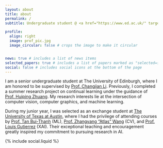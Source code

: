 ```yaml
---
layout: about
title: about
permalink: /
subtitle: Undergraduate student @ <a href="https://www.ed.ac.uk/" target="_blank">University of Edinburgh</a>

profile:
  align: right
  image: prof_pic.jpg
  image_circular: false # crops the image to make it circular


news: true # includes a list of news items
selected_papers: true # includes a list of papers marked as "selected={true}"
social: false # includes social icons at the bottom of the page
---
```


I am a senior undergraduate student at The University of Edinburgh, where I am honored to be supervised by [Prof. Changjian Li](https://enigma-li.github.io/). Previously, I completed a summer research project on continual learning under the guidance of [Prof. Huiping Zhuang](https://zhuanghp.github.io/). My research interests lie at the intersection of computer vision, computer graphics, and machine learning.

During my junior year, I was selected as an exchange student at [The University of Texas at Austin](https://www.utexas.edu/), where I had the privilege of attending courses by [Prof. Tan Bui-Thanh](https://users.oden.utexas.edu/~tanbui/) (ML), [Prof. Zhangyang “Atlas” Wang](https://vita-group.github.io/research.html) (CV), and [Prof. Louis Gutierrez](https://www.ischool.utexas.edu/people/people-details?PersonID=595) (XAI). Their exceptional teaching and encouragement greatly inspired my commitment to pursuing research in AI.

<div class="intro-social-icons">
  {% include social.liquid %}
</div>

